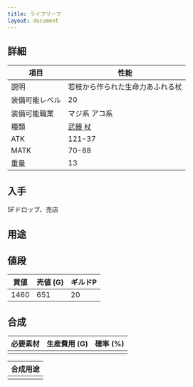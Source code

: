 ```yaml
---
title: ライフリーフ
layout: document
---
```

## 詳細


|項目|性能|
|---|---|
|説明|若枝から作られた生命力あふれる杖|
|装備可能レベル|20|
|装備可能職業|マジ系 アコ系|
|種類|[武器 杖](武器(杖))|
|ATK|121-37|
|MATK|70-88|
|重量|13|

## 入手

5Fドロップ、売店

## 用途


## 値段


|買値|売値 (G)|ギルドP|
|---|---|---|
|1460|651|20|

## 合成


|必要素材|生産費用 (G)|確率 (%)|
|---|---|---|
||||


|合成用途|
|---|
||